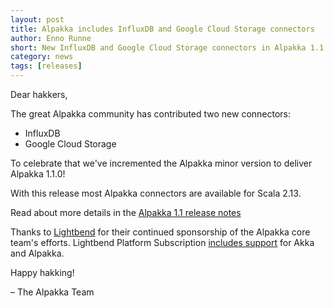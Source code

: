 ```yaml
---
layout: post
title: Alpakka includes InfluxDB and Google Cloud Storage connectors
author: Enno Runne 
short: New InfluxDB and Google Cloud Storage connectors in Alpakka 1.1 
category: news
tags: [releases]
---
```


Dear hakkers,

The great Alpakka community has contributed two new connectors:
- InfluxDB
- Google Cloud Storage

To celebrate that we've incremented the Alpakka minor version to deliver Alpakka 1.1.0!

With this release most Alpakka connectors are available for Scala 2.13.

Read about more details in the [Alpakka 1.1 release notes](https://doc.akka.io/docs/alpakka/current/release-notes/1.1.x.html)


Thanks to [Lightbend](https://www.lightbend.com/) for their continued sponsorship of the Alpakka core team's efforts. Lightbend Platform Subscription [includes support](https://www.lightbend.com/akka-platform-subscription) for Akka and Alpakka.

Happy hakking!

– The Alpakka Team

